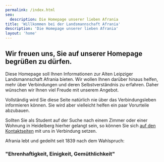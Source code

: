 ```yaml
---
permalink: /index.html
seo:
  description: Die Homepage unserer lieben Afrania
title: 'Willkommen bei der Landsmannschaft Afrania'
description: 'Die Homepage unserer lieben Afrania'
layout: 'home'
---
```


## Wir freuen uns, Sie auf unserer Homepage begrüßen zu dürfen.

Diese Homepage soll Ihnen Informationen zur Alten Leipziger Landsmannschaft Afrania bieten. Wir wollen Ihnen darüber hinaus helfen, mehr über Verbindungen und deren Selbstverständnis zu erfahren. Daher wünschen wir Ihnen viel Freude mit unserem Angebot.

Vollständig wird Sie diese Seite natürlich nie über das Verbindungsleben informieren können. Sie wird aber vielleicht helfen ein paar Vorurteile abzubauen.

Sollten Sie als Student auf der Suche nach einem Zimmer oder einer Wohnung in Heidelberg hierher gelangt sein, so können Sie sich [auf den Kontaktseiten](/kontakt/) mit uns in Verbindung setzen.

Afrania lebt und gedeiht seit 1839 nach dem Wahlspruch:

### "Ehrenhaftigkeit, Einigkeit, Gemüthlichkeit"
